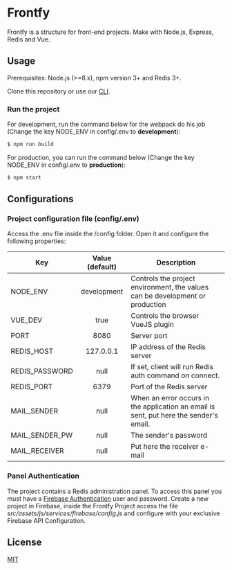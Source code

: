 # Frontfy

Frontfy is a structure for front-end projects. Make with Node.js, Express, Redis and Vue.

## Usage

Prerequisites: Node.js (>=8.x), npm version 3+ and Redis 3+.

Clone this repository or use our [CLI](https://github.com/owfrontend/frontfy-cli).

### Run the project

For development, run the command below for the webpack do his job (Change the key NODE_ENV in config/.env to **development**):

```sh
$ npm run build
```

For production, you can run the command below (Change the key NODE_ENV in config/.env to **production**):

```sh
$ npm start
```

## Configurations

### Project configuration file (config/.env)

Access the .env file inside the /config folder. Open it and configure the following properties:

| Key | Value (default) | Description |
| --- |:-------:|-------------|
| NODE_ENV | development | Controls the project environment, the values can be development or production|
| VUE_DEV | true | Controls the browser VueJS plugin |
| PORT | 8080 | Server port |
| REDIS_HOST | 127.0.0.1 | IP address of the Redis server |
| REDIS_PASSWORD | null | If set, client will run Redis auth command on connect.  |
| REDIS_PORT | 6379 | Port of the Redis server |
| MAIL_SENDER  | null | When an error occurs in the application an email is sent, put here the sender's email. |
| MAIL_SENDER_PW  | null | The sender's password |
| MAIL_RECEIVER  | null | Put here the receiver e-mail |

### Panel Authentication

The project contains a Redis administration panel. To access this panel you must have a [Firebase Authentication](https://firebase.google.com/docs/auth) user and password. Create a new project in Firebase, inside the Frontfy Project access the file *src/assets/js/services/firebase/config.js* and configure with your exclusive Firebase API Configuration.

License
----

[MIT](http://opensource.org/licenses/MIT)